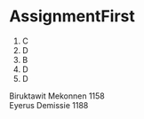 # AssignmentFirst

                
1. C <br/>
2. D<br/>
3. B<br/>
4. D<br/>
5. D<br/>

Biruktawit Mekonnen  1158<br>
Eyerus Demissie 1188<br>

